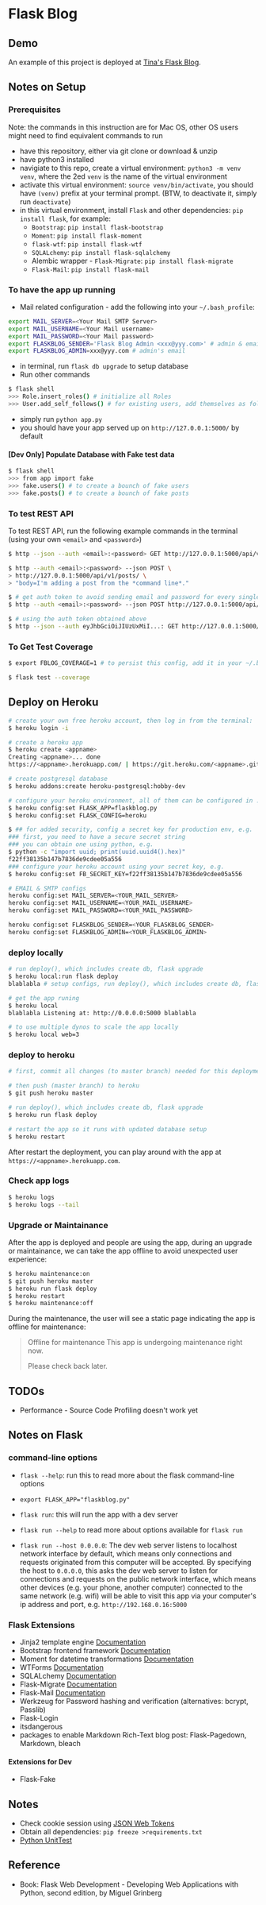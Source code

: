 # Flask Blog

## Demo

An example of this project is deployed at [Tina's Flask Blog](https://tinasflaskblog.herokuapp.com/).

## Notes on Setup

### Prerequisites

Note: the commands in this instruction are for Mac OS, other OS users might need to find equivalent commands to run

- have this repository, either via git clone or download & unzip
- have python3 installed
- navigiate to this repo, create a virtual environment: `python3 -m venv venv`, where the 2ed `venv` is the name of the virtual environment
- activate this virtual environment: `source venv/bin/activate`, you should have `(venv)` prefix at your terminal prompt. (BTW, to deactivate it, simply run `deactivate`)
- in this virtual environment, install `Flask` and other dependencies: `pip install flask`, for example:
  - `Bootstrap`: `pip install flask-bootstrap`
  - `Moment`: `pip install flask-moment`
  - `flask-wtf`: `pip install flask-wtf`
  - `SQLALchemy`: `pip install flask-sqlalchemy`
  - Alembic wrapper - `Flask-Migrate`: `pip install flask-migrate`
  - `Flask-Mail`: `pip install flask-mail`

### To have the app up running

- Mail related configuration - add the following into your `~/.bash_profile`:

```bash
export MAIL_SERVER=<Your Mail SMTP Server>
export MAIL_USERNAME=<Your Mail username>
export MAIL_PASSWORD=<Your Mail password>
export FLASKBLOG_SENDER='Flask Blog Admin <xxx@yyy.com>' # admin & email
export FLASKBLOG_ADMIN=xxx@yyy.com # admin's email
```

- in terminal, run `flask db upgrade` to setup database
- Run other commands

```bash
$ flask shell
>>> Role.insert_roles() # initialize all Roles
>>> User.add_self_follows() # for existing users, add themselves as followers
```

- simply run `python app.py`
- you should have your app served up on `http://127.0.0.1:5000/` by default

#### [Dev Only] Populate Database with Fake test data

```bash
$ flask shell
>>> from app import fake
>>> fake.users() # to create a bounch of fake users
>>> fake.posts() # to create a bounch of fake posts
```

### To test REST API

To test REST API, run the following example commands in the terminal (using your own `<email>` and `<password>`)

```bash
$ http --json --auth <email>:<password> GET http://127.0.0.1:5000/api/v1/posts/

$ http --auth <email>:<password> --json POST \
> http://127.0.0.1:5000/api/v1/posts/ \
> "body=I'm adding a post from the *command line*."

$ # get auth token to avoid sending email and password for every single api request
$ http --auth <email>:<password> --json POST http://127.0.0.1:5000/api/v1/tokens/

$ # using the auth token obtained above
$ http --json --auth eyJhbGciOiJIUzUxMiI...: GET http://127.0.0.1:5000/api/v1/posts/
```

### To Get Test Coverage

```bash
$ export FBLOG_COVERAGE=1 # to persist this config, add it in your ~/.bash_profile

$ flask test --coverage
```

## Deploy on Heroku

```bash
# create your own free heroku account, then log in from the terminal:
$ heroku login -i

# create a heroku app
$ heroku create <appname>
Creating <appname>... done
https://<appname>.herokuapp.com/ | https://git.heroku.com/<appname>.git

# create postgresql database
$ heroku addons:create heroku-postgresql:hobby-dev

# configure your heroku environment, all of them can be configured in .env file with format "KEY=value"
$ heroku config:set FLASK_APP=flaskblog.py
$ heroku config:set FLASK_CONFIG=heroku

$ ## for added security, config a secret key for production env, e.g.
### first, you need to have a secure secret string 
### you can obtain one using python, e.g.
$ python -c "import uuid; print(uuid.uuid4().hex)"
f22ff38135b147b7836de9cdee05a556
### configure your heroku account using your secret key, e.g.
$ heroku config:set FB_SECRET_KEY=f22ff38135b147b7836de9cdee05a556

# EMAIL & SMTP configs
heroku config:set MAIL_SERVER=<YOUR_MAIL_SERVER>
heroku config:set MAIL_USERNAME=<YOUR_MAIL_USERNAME>
heroku config:set MAIL_PASSWORD=<YOUR_MAIL_PASSWORD>

heroku config:set FLASKBLOG_SENDER=<YOUR_FLASKBLOG_SENDER>
heroku config:set FLASKBLOG_ADMIN=<YOUR_FLASKBLOG_ADMIN>
```

### deploy locally

```bash
# run deploy(), which includes create db, flask upgrade 
$ heroku local:run flask deploy
blablabla # setup configs, run deploy(), which includes create db, flask upgrade db, etc.

# get the app runing
$ heroku local
blablabla Listening at: http://0.0.0.0:5000 blablabla

# to use multiple dynos to scale the app locally
$ heroku local web=3
```

### deploy to heroku

```bash
# first, commit all changes (to master branch) needed for this deployment

# then push (master branch) to heroku
$ git push heroku master

# run deploy(), which includes create db, flask upgrade 
$ heroku run flask deploy

# restart the app so it runs with updated database setup
$ heroku restart
```

After restart the deployment, you can play around with the app at `https://<appname>.herokuapp.com`.

### Check app logs

```bash
$ heroku logs
$ heroku logs --tail
```

### Upgrade or Maintainance

After the app is deployed and people are using the app, during an upgrade or maintainance, we can take the app offline to avoid unexpected user experience:

```bash
$ heroku maintenance:on
$ git push heroku master
$ heroku run flask deploy
$ heroku restart
$ heroku maintenance:off
```

During the maintenance, the user will see a static page indicating the app is offline for maintenance:

> Offline for maintenance
> This app is undergoing maintenance right now.
> 
> Please check back later.

## TODOs

- Performance - Source Code Profiling doesn't work yet


## Notes on Flask

### command-line options

- `flask --help`: run this to read more about the flask command-line options

- `export FLASK_APP="flaskblog.py"`
- `flask run`: this will run the app with a dev server

- `flask run --help` to read more about options available for `flask run`
- `flask run --host 0.0.0.0`: The dev web server listens to localhost network interface by default, which means only connections and requests originated from this computer will be accepted. By specifying the host to `0.0.0.0`, this asks the dev web server to listen for connections and requests on the public network interface, which means other devices (e.g. your phone, another computer) connected to the same network (e.g. wifi) will be able to visit this app via your computer's ip address and port, e.g. `http://192.168.0.16:5000`

### Flask Extensions

- Jinja2 template engine [Documentation](https://jinja.palletsprojects.com/en/2.11.x/)
- Bootstrap frontend framework [Documentation](https://getbootstrap.com/docs/4.3/getting-started/introduction/)
- Moment for datetime transformations [Documentation](https://momentjs.com/docs/#/displaying/)
- WTForms [Documentation](https://wtforms.readthedocs.io/en/stable/)
- SQLALchemy [Documentation](https://flask-sqlalchemy.palletsprojects.com/en/2.x/)
- Flask-Migrate [Documentation](https://flask-migrate.readthedocs.io/en/latest/)
- Flask-Mail [Documentation](https://pythonhosted.org/flask-mail/)
- Werkzeug for Password hashing and verification (alternatives: bcrypt, Passlib)
- Flask-Login
- itsdangerous
- packages to enable Markdown Rich-Text blog post: Flask-Pagedown, Markdown, bleach

#### Extensions for Dev

- Flask-Fake

## Notes

- Check cookie session using [JSON Web Tokens](https://jwt.io/)
- Obtain all dependencies: `pip freeze >requirements.txt`
- [Python UnitTest](https://docs.python.org/3.6/library/unittest.html)

## Reference

- Book: Flask Web Development - Developing Web Applications with Python, second edition, by Miguel Grinberg